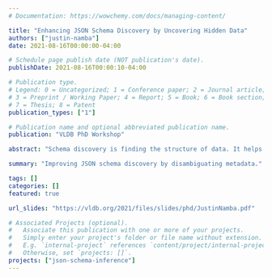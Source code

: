 ```yaml
---
# Documentation: https://wowchemy.com/docs/managing-content/

title: "Enhancing JSON Schema Discovery by Uncovering Hidden Data"
authors: ["justin-namba"]
date: 2021-08-16T00:00:00-04:00

# Schedule page publish date (NOT publication's date).
publishDate: 2021-08-16T00:00:10-04:00

# Publication type.
# Legend: 0 = Uncategorized; 1 = Conference paper; 2 = Journal article;
# 3 = Preprint / Working Paper; 4 = Report; 5 = Book; 6 = Book section;
# 7 = Thesis; 8 = Patent
publication_types: ["1"]

# Publication name and optional abbreviated publication name.
publication: "VLDB PhD Workshop"

abstract: "Schema discovery is finding the structure of data. It helps users understand the meaning of data and write queries to manipulate it. This is typically easy for relational databases, but complex for non-relational (NoSQL) databases with JavaScript Object Notation (JSON) documents. JSON is a representation of documents that contain objects stored in the form of nested key-value pairs. For relational databases, the schema is predefined because the data they contain is structured, but for NoSQL databases, data is usually unstructured or semi-structured. In a collection of JSON documents, the structure of one document can be completely different from another. Several algorithms were developed to discover schemas from JSON documents, but they provide the physical structure and semantic information that is insufficient for data understanding and analysis. In this paper, we enumerate the major techniques used to extract a schema from JSON documents and present the next challenge: uncovering hidden data disguised as metadata. This challenge needs to be addressed within the field of JSON schema discovery to enhance the quality of the discovered schemas."

summary: "Improving JSON schema discovery by disambiguating metadata."

tags: []
categories: []
featured: true

url_slides: "https://vldb.org/2021/files/slides/phd/JustinNamba.pdf"

# Associated Projects (optional).
#   Associate this publication with one or more of your projects.
#   Simply enter your project's folder or file name without extension.
#   E.g. `internal-project` references `content/project/internal-project/index.md`.
#   Otherwise, set `projects: []`.
projects: ["json-schema-inference"]
---
```

